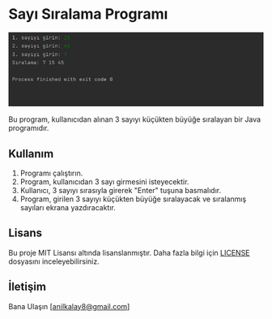 # Sayı Sıralama Programı

![img](say.png)

Bu program, kullanıcıdan alınan 3 sayıyı küçükten büyüğe sıralayan bir Java programıdır.

## Kullanım

1. Programı çalıştırın.
2. Program, kullanıcıdan 3 sayı girmesini isteyecektir.
3. Kullanıcı, 3 sayıyı sırasıyla girerek "Enter" tuşuna basmalıdır.
4. Program, girilen 3 sayıyı küçükten büyüğe sıralayacak ve sıralanmış sayıları ekrana yazdıracaktır.


## Lisans

Bu proje MIT Lisansı altında lisanslanmıştır. Daha fazla bilgi için [LICENSE](LICENSE) dosyasını inceleyebilirsiniz.

## İletişim

Bana Ulaşın [anilkalay8@gmail.com]


